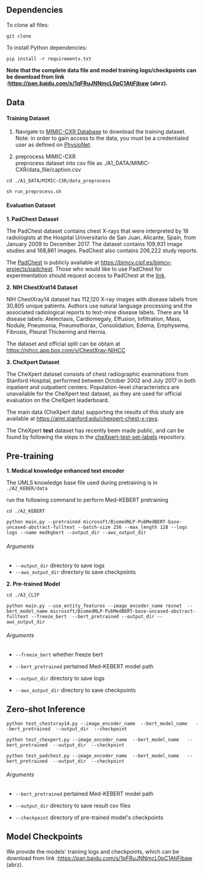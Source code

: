 ## Dependencies

To clone all files:

```
git clone 
```

To install Python dependencies:

```
pip install -r requirements.txt
```

**Note that the complete data file and model training logs/checkpoints can be download from link :https://pan.baidu.com/s/1qFRuJNNmcL0pC1AtjFjbaw  (abrz).**

## Data

#### **Training Dataset**   

1. Navigate to [MIMIC-CXR Database](https://physionet.org/content/mimic-cxr/2.0.0/) to download the training dataset. Note: in order to gain access to the data, you must be a credentialed user as defined on [PhysioNet](https://physionet.org/settings/credentialing/).
    
1. preprocess MIMIC-CXR  
    preprocess dataset into csv file as ./A1_DATA/MIMIC-CXR/data_file/caption.csv
  
  `cd ./A1_DATA/MIMIC-CXR/data_preprocess`
  
  `sh run_preprocess.sh`

#### **Evaluation Dataset**   

**1. PadChest Dataset**

The PadChest dataset contains chest X-rays that were interpreted by 18 radiologists at the Hospital Universitario de San Juan, Alicante, Spain, from January 2009 to December 2017. The dataset contains 109,931 image studies and 168,861 images. PadChest also contains 206,222 study reports.

The [PadChest](https://arxiv.org/abs/1901.07441) is publicly available at https://bimcv.cipf.es/bimcv-projects/padchest. Those who would like to use PadChest for experimentation should request access to PadChest at the [link](https://bimcv.cipf.es/bimcv-projects/padchest).

**2. NIH ChestXrat14 Dataset**

NIH ChestXray14 dataset has 112,120 X-ray images with disease labels from 30,805
unique patients. Authors use natural language processing and the associated radiological reports to text-mine disease labels. There are 14 disease labels: Atelectasis, Cardiomegaly, Effusion, Infiltration, Mass, Nodule, Pneumonia, Pneumothorax, Consolidation, Edema, Emphysema, Fibrosis, Pleural Thickening and Hernia. 

The dataset and official split can be obtain at https://nihcc.app.box.com/v/ChestXray-NIHCC

**3. CheXpert Dataset**

The CheXpert dataset consists of chest radiographic examinations from Stanford Hospital, performed between October 2002 and July 2017 in both inpatient and outpatient centers. Population-level characteristics are unavailable for the CheXpert test dataset, as they are used for official evaluation on the CheXpert leaderboard.

The main data (CheXpert data) supporting the results of this study are available at https://aimi.stanford.edu/chexpert-chest-x-rays.

The CheXpert **test** dataset has recently been made public, and can be found by following the steps in the [cheXpert-test-set-labels](https://github.com/rajpurkarlab/cheXpert-test-set-labels) repository.


## Pre-training

**1. Medical knowledge enhanced text encoder**

The UMLS knowledge base file used during pretraining is in  `./A2_KEBER/data`

run the following command to perform Med-KEBERT pretraining

`cd ./A2_KEBERT`

`python main.py --pretrained microsoft/BiomedNLP-PubMedBERT-base-uncased-abstract-fulltext --batch-size 256 --max_length 128 --logs logs --name medkgbert --output_dir --aws_output_dir ` 

###### Arguments

- `--output_dir` directory to save logs
- `--aws_output_dir` directory to save checkpoints

**2. Pre-trained Model**

`cd ./A3_CLIP`

`python main.py --use_entity_features --image_encoder_name resnet  --bert_model_name microsoft/BiomedNLP-PubMedBERT-base-uncased-abstract-fulltext --freeze_bert  --bert_pretrained --output_dir --aws_output_dir`

###### Arguments
- `--freeze_bert` whether freeze bert 

- `--bert_pretrained` pertained Med-KEBERT model path

- `--output_dir` directory to save logs

- `--aws_output_dir` directory to save checkpoints

  
## Zero-shot Inference

`python test_chestxray14.py --image_encoder_name  --bert_model_name   --bert_pretrained  --output_dir  --checkpoint` 

`python test_chexpert.py --image_encoder_name  --bert_model_name   --bert_pretrained  --output_dir  --checkpoint` 

`python test_padchest.py --image_encoder_name  --bert_model_name   --bert_pretrained  --output_dir  --checkpoint` 

###### Arguments

- `--bert_pretrained` pertained Med-KEBERT model path

- `--output_dir` directory to save result csv files

- `--checkpoint` directory of  pre-trained model's checkpoints

  

## Model Checkpoints

We provide the models' training logs and checkpoints, which can be download from link :https://pan.baidu.com/s/1qFRuJNNmcL0pC1AtjFjbaw  (abrz). 


